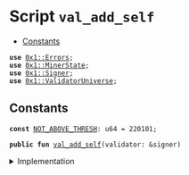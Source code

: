 
<a name="val_add_self"></a>

# Script `val_add_self`



-  [Constants](#@Constants_0)


<pre><code><b>use</b> <a href="../../modules/doc/Errors.md#0x1_Errors">0x1::Errors</a>;
<b>use</b> <a href="../../modules/doc/MinerState.md#0x1_MinerState">0x1::MinerState</a>;
<b>use</b> <a href="../../modules/doc/Signer.md#0x1_Signer">0x1::Signer</a>;
<b>use</b> <a href="../../modules/doc/ValidatorUniverse.md#0x1_ValidatorUniverse">0x1::ValidatorUniverse</a>;
</code></pre>



<a name="@Constants_0"></a>

## Constants


<a name="val_add_self_NOT_ABOVE_THRESH"></a>



<pre><code><b>const</b> <a href="ol_validator_universe_add_self.md#val_add_self_NOT_ABOVE_THRESH">NOT_ABOVE_THRESH</a>: u64 = 220101;
</code></pre>




<pre><code><b>public</b> <b>fun</b> <a href="ol_validator_universe_add_self.md#val_add_self">val_add_self</a>(validator: &signer)
</code></pre>



<details>
<summary>Implementation</summary>


<pre><code><b>fun</b> <a href="ol_validator_universe_add_self.md#val_add_self">val_add_self</a>(validator: &signer) {
    <b>let</b> addr = <a href="../../modules/doc/Signer.md#0x1_Signer_address_of">Signer::address_of</a>(validator);
    // <b>if</b> is above threshold <b>continue</b>, or raise error.
    <b>assert</b>(<a href="../../modules/doc/MinerState.md#0x1_MinerState_node_above_thresh">MinerState::node_above_thresh</a>(validator, addr), <a href="../../modules/doc/Errors.md#0x1_Errors_invalid_state">Errors::invalid_state</a>(<a href="ol_validator_universe_add_self.md#val_add_self_NOT_ABOVE_THRESH">NOT_ABOVE_THRESH</a>));
    // <b>if</b> is not in universe, add back
    <b>if</b> (!<a href="../../modules/doc/ValidatorUniverse.md#0x1_ValidatorUniverse_is_in_universe">ValidatorUniverse::is_in_universe</a>(addr)) {
        <a href="../../modules/doc/ValidatorUniverse.md#0x1_ValidatorUniverse_add_self">ValidatorUniverse::add_self</a>(validator);
    };
}
</code></pre>



</details>


[//]: # ("File containing references which can be used from documentation")
[ACCESS_CONTROL]: https://github.com/libra/lip/blob/master/lips/lip-2.md
[ROLE]: https://github.com/libra/lip/blob/master/lips/lip-2.md#roles
[PERMISSION]: https://github.com/libra/lip/blob/master/lips/lip-2.md#permissions
